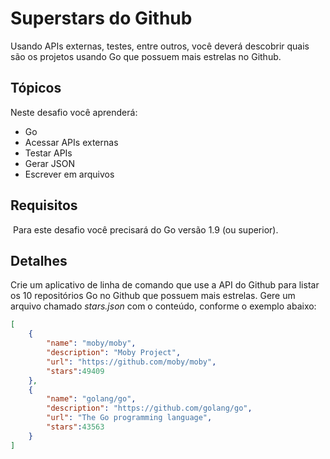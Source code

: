 # Superstars do Github

Usando APIs externas, testes, entre outros, você deverá descobrir quais são os projetos usando Go que possuem mais estrelas no Github.

## Tópicos

Neste desafio você aprenderá:

- Go
- Acessar APIs externas
- Testar APIs
- Gerar JSON
- Escrever em arquivos

## Requisitos
​
​Para este desafio você precisará do Go versão 1.9 (ou superior).


## Detalhes

Crie um aplicativo de linha de comando que use a API do Github para listar os 10 repositórios Go no Github que possuem mais estrelas. Gere um arquivo chamado *stars.json* com o conteúdo, conforme o exemplo abaixo:


``` json
[
    {
        "name": "moby/moby",
        "description": "Moby Project",
        "url": "https://github.com/moby/moby",
        "stars":49409
    },
    {
        "name": "golang/go",
        "description": "https://github.com/golang/go",
        "url": "The Go programming language",
        "stars":43563
    }
]
```